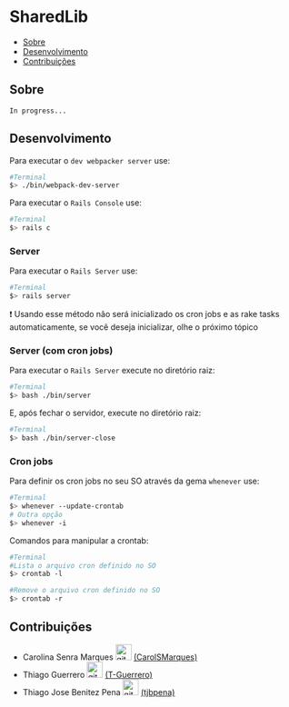 # SharedLib
- [Sobre](#Sobre)
- [Desenvolvimento](#Desenvolvimento)
- [Contribuições](#Contribuições)
## Sobre
`In progress...`

## Desenvolvimento

Para executar o `dev webpacker server` use:
```bash
#Terminal
$> ./bin/webpack-dev-server
```



Para executar o `Rails Console` use:
```bash
#Terminal
$> rails c
```
### Server
Para executar o `Rails Server` use:
```bash
#Terminal
$> rails server
```
 :exclamation: Usando esse método não será inicializado os cron jobs e as rake tasks automaticamente, se você deseja inicializar, olhe o      próximo tópico
<br>

### Server (com cron jobs)
Para executar o `Rails Server` execute no diretório raiz:
```bash
#Terminal
$> bash ./bin/server
```
E, após fechar o servidor, execute no diretório raiz:
```bash
#Terminal
$> bash ./bin/server-close
```

### Cron jobs
Para definir os cron jobs no seu SO através da gema `whenever` use:
```bash
#Terminal
$> whenever --update-crontab
# Outra opção
$> whenever -i
```

Comandos para manipular a crontab:
```bash
#Terminal
#Lista o arquivo cron definido no SO
$> crontab -l

#Remove o arquivo cron definido no SO
$> crontab -r
```

## Contribuições

* Carolina Senra Marques  <img src="https://github.githubassets.com/images/modules/logos_page/GitHub-Mark.png" alt="github" width="28px" height="28px"> [(CarolSMarques)](https://github.com/CarolSMarques)
* Thiago Guerrero  <img src="https://github.githubassets.com/images/modules/logos_page/GitHub-Mark.png" alt="github" width="28px" height="28px"> [(T-Guerrero)](https://github.com/T-Guerrero)
* Thiago Jose Benitez Pena  <img src="https://github.githubassets.com/images/modules/logos_page/GitHub-Mark.png" alt="github" width="28px" height="28px"> [(tjbpena)](https://github.com/tjbpena)
